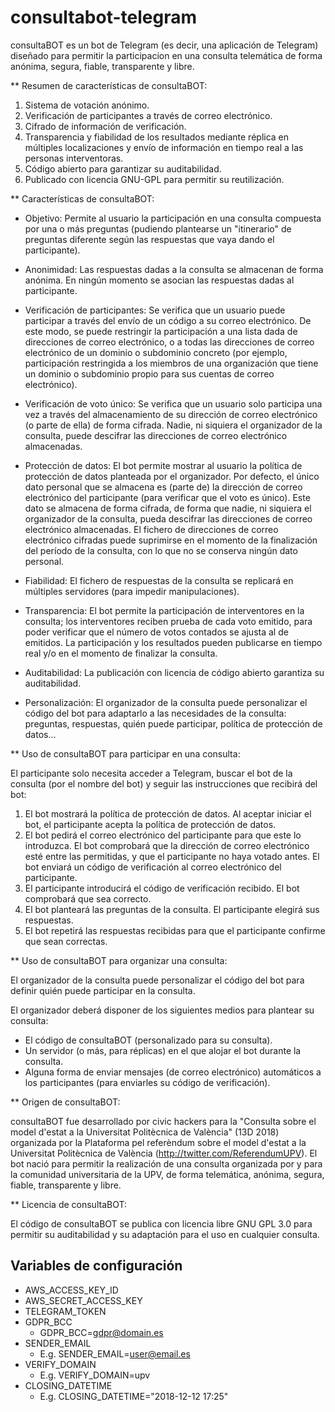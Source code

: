 # consultabot-telegram

consultaBOT es un bot de Telegram (es decir, una aplicación de Telegram) diseñado para permitir la participacion en una consulta telemática de forma anónima, segura, fiable, transparente y libre.

** Resumen de características de consultaBOT:

1. Sistema de votación anónimo.
2. Verificación de participantes a través de correo electrónico.
3. Cifrado de información de verificación.
4. Transparencia y fiabilidad de los resultados mediante réplica en múltiples localizaciones y envío de información en tiempo real a las personas interventoras.
5. Código abierto para garantizar su auditabilidad.
6. Publicado con licencia GNU-GPL para permitir su reutilización.

** Características de consultaBOT:

- Objetivo: Permite al usuario la participación en una consulta compuesta por una o más preguntas (pudiendo plantearse un "itinerario" de preguntas diferente según las respuestas que vaya dando el participante).

- Anonimidad: Las respuestas dadas a la consulta se almacenan de forma anónima. En ningún momento se asocian las respuestas dadas al participante.

- Verificación de participantes: Se verifica que un usuario puede participar a través del envío de un código a su correo electrónico. De este modo, se puede restringir la participación a una lista dada de direcciones de correo electrónico, o a todas las direcciones de correo electrónico de un dominio o subdominio concreto (por ejemplo, participación restringida a los miembros de una organización que tiene un dominio o subdominio propio para sus cuentas de correo electrónico).

- Verificación de voto único: Se verifica que un usuario solo participa una vez a través del almacenamiento de su dirección de correo electrónico (o parte de ella) de forma cifrada. Nadie, ni siquiera el organizador de la consulta, puede descifrar las direcciones de correo electrónico almacenadas.

- Protección de datos: El bot permite mostrar al usuario la política de protección de datos planteada por el organizador. Por defecto, el único dato personal que se almacena es (parte de) la dirección de correo electrónico del participante (para verificar que el voto es único). Este dato se almacena de forma cifrada, de forma que nadie, ni siquiera el organizador de la consulta, pueda descifrar las direcciones de correo electrónico almacenadas. El fichero de direcciones de correo electrónico cifradas puede suprimirse en el momento de la finalización del período de la consulta, con lo que no se conserva ningún dato personal.

- Fiabilidad: El fichero de respuestas de la consulta se replicará en múltiples servidores (para impedir manipulaciones).

- Transparencia: El bot permite la participación de interventores en la consulta; los interventores reciben prueba de cada voto emitido, para poder verificar que el número de votos contados se ajusta al de emitidos. La participación y los resultados pueden publicarse en tiempo real y/o en el momento de finalizar la consulta.

- Auditabilidad: La publicación con licencia de código abierto garantiza su auditabilidad.

- Personalización: El organizador de la consulta puede personalizar el código del bot para adaptarlo a las necesidades de la consulta: preguntas, respuestas, quién puede participar, política de protección de datos...

** Uso de consultaBOT para participar en una consulta:

El participante solo necesita acceder a Telegram, buscar el bot de la consulta (por el nombre del bot) y seguir las instrucciones que recibirá del bot:

1. El bot mostrará la política de protección de datos. Al aceptar iniciar el bot, el participante acepta la política de protección de datos.
2. El bot pedirá el correo electrónico del participante para que este lo introduzca. El bot comprobará que la dirección de correo electrónico esté entre las permitidas, y que el participante no haya votado antes. El bot enviará un código de verificación al correo electrónico del participante.
3. El participante introducirá el código de verificación recibido. El bot comprobará que sea correcto.
4. El bot planteará las preguntas de la consulta. El participante elegirá sus respuestas.
5. El bot repetirá las respuestas recibidas para que el participante confirme que sean correctas.

** Uso de consultaBOT para organizar una consulta:

El organizador de la consulta puede personalizar el código del bot para definir quién puede participar en la consulta.

El organizador deberá disponer de los siguientes medios para plantear su consulta:

- El código de consultaBOT (personalizado para su consulta).
- Un servidor (o más, para réplicas) en el que alojar el bot durante la consulta.
- Alguna forma de enviar mensajes (de correo electrónico) automáticos a los participantes (para enviarles su código de verificación).

** Origen de consultaBOT:

consultaBOT fue desarrollado por civic hackers para la "Consulta sobre el model d'estat a la Universitat Politècnica de València" (13D 2018) organizada por la Plataforma pel referèndum sobre el model d'estat a la Universitat Politècnica de València (http://twitter.com/ReferendumUPV). El bot nació para permitir la realización de una consulta organizada por y para la comunidad universitaria de la UPV, de forma telemática, anónima, segura, fiable, transparente y libre.

** Licencia de consultaBOT:

El código de consultaBOT se publica con licencia libre GNU GPL 3.0 para permitir su auditabilidad y su adaptación para el uso en cualquier consulta.


## Variables de configuración

- AWS_ACCESS_KEY_ID
- AWS_SECRET_ACCESS_KEY
- TELEGRAM_TOKEN
- GDPR_BCC
    - GDPR_BCC=gdpr@domain.es
- SENDER_EMAIL
    - E.g.  SENDER_EMAIL=user@email.es
- VERIFY_DOMAIN
    - E.g. VERIFY_DOMAIN=upv
- CLOSING_DATETIME
    - E.g. CLOSING_DATETIME="2018-12-12 17:25"

